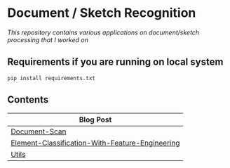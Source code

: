 # Document / Sketch Recognition

*This repository contains various applications on document/sketch processing that I worked on*

## Requirements if you are running on local system
```
pip install requirements.txt
```

## Contents

| Blog Post |
| ------------- |
| [Document-Scan](https://https://github.com/yigitsik/Homography-Transformation/Document-Sketch-Recognition/tree/main/Document-Scan) 
| [Element-Classification-With-Feature-Engineering](https://https://github.com/yigitsik/Homography-Transformation/Document-Sketch-Recognition/tree/main/Element-Classification-With-Feature-Engineering) 
| [Utils](https://https://github.com/yigitsik/Homography-Transformation/tree/main/Document-Sketch-Recognition/Utils) 
